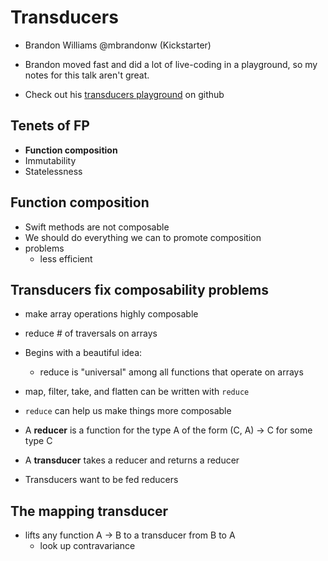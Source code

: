# Transducers
- Brandon Williams @mbrandonw (Kickstarter)

- Brandon moved fast and did a lot of live-coding in a playground, so my notes for this talk aren't great. 
- Check out his [transducers playground](https://github.com/mbrandonw/learn-transducers-playground) on github

## Tenets of FP
- **Function composition**
- Immutability
- Statelessness

## Function composition
- Swift methods are not composable
- We should do everything we can to promote composition
- problems
    + less efficient

## Transducers fix composability problems
- make array operations highly composable
- reduce # of traversals on arrays
- Begins with a beautiful idea:
    + reduce is "universal" among all functions that operate on arrays
- map, filter, take, and flatten can be written with `reduce`
- `reduce` can help us make things more composable

- A **reducer** is a function for the type A of the form (C, A) -> C for some type C
- A **transducer** takes a reducer and returns a reducer
- Transducers want to be fed reducers

## The mapping transducer
- lifts any function A -> B to a transducer from B to A
    - look up contravariance


